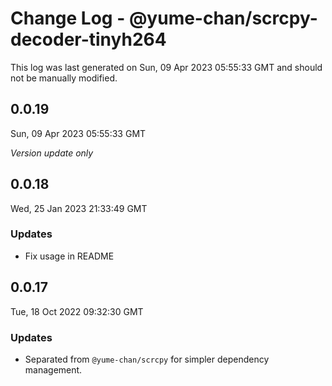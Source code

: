 # Change Log - @yume-chan/scrcpy-decoder-tinyh264

This log was last generated on Sun, 09 Apr 2023 05:55:33 GMT and should not be manually modified.

## 0.0.19
Sun, 09 Apr 2023 05:55:33 GMT

_Version update only_

## 0.0.18
Wed, 25 Jan 2023 21:33:49 GMT

### Updates

- Fix usage in README

## 0.0.17
Tue, 18 Oct 2022 09:32:30 GMT

### Updates

- Separated from `@yume-chan/scrcpy` for simpler dependency management.

